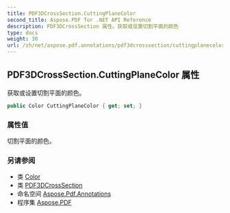 ```yaml
---
title: PDF3DCrossSection.CuttingPlaneColor
second_title: Aspose.PDF for .NET API Reference
description: PDF3DCrossSection 属性。获取或设置切割平面的颜色
type: docs
weight: 30
url: /zh/net/aspose.pdf.annotations/pdf3dcrosssection/cuttingplanecolor/
---
```

## PDF3DCrossSection.CuttingPlaneColor 属性

获取或设置切割平面的颜色。

```csharp
public Color CuttingPlaneColor { get; set; }
```

### 属性值

切割平面的颜色。

### 另请参阅

* 类 [Color](../../../aspose.pdf/color/)
* 类 [PDF3DCrossSection](../)
* 命名空间 [Aspose.Pdf.Annotations](../../../aspose.pdf.annotations/)
* 程序集 [Aspose.PDF](../../../)